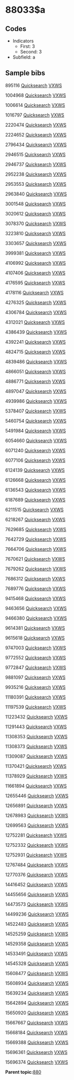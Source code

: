 # 88033$a

## Codes

-   Indicators
    -   First: 3
    -   Second: 3
-   Subfield: a

## Sample bibs

895116 [Quicksearch](https://search.library.yale.edu/catalog/895116) [VXWS](http://prodorbis.library.yale.edu:7014/vxws/GetHoldingsService?bibId=895116)

1004968 [Quicksearch](https://search.library.yale.edu/catalog/1004968) [VXWS](http://prodorbis.library.yale.edu:7014/vxws/GetHoldingsService?bibId=1004968)

1006614 [Quicksearch](https://search.library.yale.edu/catalog/1006614) [VXWS](http://prodorbis.library.yale.edu:7014/vxws/GetHoldingsService?bibId=1006614)

1016797 [Quicksearch](https://search.library.yale.edu/catalog/1016797) [VXWS](http://prodorbis.library.yale.edu:7014/vxws/GetHoldingsService?bibId=1016797)

2220474 [Quicksearch](https://search.library.yale.edu/catalog/2220474) [VXWS](http://prodorbis.library.yale.edu:7014/vxws/GetHoldingsService?bibId=2220474)

2224652 [Quicksearch](https://search.library.yale.edu/catalog/2224652) [VXWS](http://prodorbis.library.yale.edu:7014/vxws/GetHoldingsService?bibId=2224652)

2796434 [Quicksearch](https://search.library.yale.edu/catalog/2796434) [VXWS](http://prodorbis.library.yale.edu:7014/vxws/GetHoldingsService?bibId=2796434)

2946515 [Quicksearch](https://search.library.yale.edu/catalog/2946515) [VXWS](http://prodorbis.library.yale.edu:7014/vxws/GetHoldingsService?bibId=2946515)

2946737 [Quicksearch](https://search.library.yale.edu/catalog/2946737) [VXWS](http://prodorbis.library.yale.edu:7014/vxws/GetHoldingsService?bibId=2946737)

2952238 [Quicksearch](https://search.library.yale.edu/catalog/2952238) [VXWS](http://prodorbis.library.yale.edu:7014/vxws/GetHoldingsService?bibId=2952238)

2953553 [Quicksearch](https://search.library.yale.edu/catalog/2953553) [VXWS](http://prodorbis.library.yale.edu:7014/vxws/GetHoldingsService?bibId=2953553)

2963840 [Quicksearch](https://search.library.yale.edu/catalog/2963840) [VXWS](http://prodorbis.library.yale.edu:7014/vxws/GetHoldingsService?bibId=2963840)

3001548 [Quicksearch](https://search.library.yale.edu/catalog/3001548) [VXWS](http://prodorbis.library.yale.edu:7014/vxws/GetHoldingsService?bibId=3001548)

3020612 [Quicksearch](https://search.library.yale.edu/catalog/3020612) [VXWS](http://prodorbis.library.yale.edu:7014/vxws/GetHoldingsService?bibId=3020612)

3078370 [Quicksearch](https://search.library.yale.edu/catalog/3078370) [VXWS](http://prodorbis.library.yale.edu:7014/vxws/GetHoldingsService?bibId=3078370)

3223810 [Quicksearch](https://search.library.yale.edu/catalog/3223810) [VXWS](http://prodorbis.library.yale.edu:7014/vxws/GetHoldingsService?bibId=3223810)

3303657 [Quicksearch](https://search.library.yale.edu/catalog/3303657) [VXWS](http://prodorbis.library.yale.edu:7014/vxws/GetHoldingsService?bibId=3303657)

3999381 [Quicksearch](https://search.library.yale.edu/catalog/3999381) [VXWS](http://prodorbis.library.yale.edu:7014/vxws/GetHoldingsService?bibId=3999381)

4106992 [Quicksearch](https://search.library.yale.edu/catalog/4106992) [VXWS](http://prodorbis.library.yale.edu:7014/vxws/GetHoldingsService?bibId=4106992)

4107406 [Quicksearch](https://search.library.yale.edu/catalog/4107406) [VXWS](http://prodorbis.library.yale.edu:7014/vxws/GetHoldingsService?bibId=4107406)

4176595 [Quicksearch](https://search.library.yale.edu/catalog/4176595) [VXWS](http://prodorbis.library.yale.edu:7014/vxws/GetHoldingsService?bibId=4176595)

4178116 [Quicksearch](https://search.library.yale.edu/catalog/4178116) [VXWS](http://prodorbis.library.yale.edu:7014/vxws/GetHoldingsService?bibId=4178116)

4276325 [Quicksearch](https://search.library.yale.edu/catalog/4276325) [VXWS](http://prodorbis.library.yale.edu:7014/vxws/GetHoldingsService?bibId=4276325)

4306784 [Quicksearch](https://search.library.yale.edu/catalog/4306784) [VXWS](http://prodorbis.library.yale.edu:7014/vxws/GetHoldingsService?bibId=4306784)

4312021 [Quicksearch](https://search.library.yale.edu/catalog/4312021) [VXWS](http://prodorbis.library.yale.edu:7014/vxws/GetHoldingsService?bibId=4312021)

4386439 [Quicksearch](https://search.library.yale.edu/catalog/4386439) [VXWS](http://prodorbis.library.yale.edu:7014/vxws/GetHoldingsService?bibId=4386439)

4392241 [Quicksearch](https://search.library.yale.edu/catalog/4392241) [VXWS](http://prodorbis.library.yale.edu:7014/vxws/GetHoldingsService?bibId=4392241)

4824715 [Quicksearch](https://search.library.yale.edu/catalog/4824715) [VXWS](http://prodorbis.library.yale.edu:7014/vxws/GetHoldingsService?bibId=4824715)

4839486 [Quicksearch](https://search.library.yale.edu/catalog/4839486) [VXWS](http://prodorbis.library.yale.edu:7014/vxws/GetHoldingsService?bibId=4839486)

4866051 [Quicksearch](https://search.library.yale.edu/catalog/4866051) [VXWS](http://prodorbis.library.yale.edu:7014/vxws/GetHoldingsService?bibId=4866051)

4886771 [Quicksearch](https://search.library.yale.edu/catalog/4886771) [VXWS](http://prodorbis.library.yale.edu:7014/vxws/GetHoldingsService?bibId=4886771)

4897047 [Quicksearch](https://search.library.yale.edu/catalog/4897047) [VXWS](http://prodorbis.library.yale.edu:7014/vxws/GetHoldingsService?bibId=4897047)

4939986 [Quicksearch](https://search.library.yale.edu/catalog/4939986) [VXWS](http://prodorbis.library.yale.edu:7014/vxws/GetHoldingsService?bibId=4939986)

5378407 [Quicksearch](https://search.library.yale.edu/catalog/5378407) [VXWS](http://prodorbis.library.yale.edu:7014/vxws/GetHoldingsService?bibId=5378407)

5460754 [Quicksearch](https://search.library.yale.edu/catalog/5460754) [VXWS](http://prodorbis.library.yale.edu:7014/vxws/GetHoldingsService?bibId=5460754)

5491984 [Quicksearch](https://search.library.yale.edu/catalog/5491984) [VXWS](http://prodorbis.library.yale.edu:7014/vxws/GetHoldingsService?bibId=5491984)

6054660 [Quicksearch](https://search.library.yale.edu/catalog/6054660) [VXWS](http://prodorbis.library.yale.edu:7014/vxws/GetHoldingsService?bibId=6054660)

6071240 [Quicksearch](https://search.library.yale.edu/catalog/6071240) [VXWS](http://prodorbis.library.yale.edu:7014/vxws/GetHoldingsService?bibId=6071240)

6077106 [Quicksearch](https://search.library.yale.edu/catalog/6077106) [VXWS](http://prodorbis.library.yale.edu:7014/vxws/GetHoldingsService?bibId=6077106)

6124139 [Quicksearch](https://search.library.yale.edu/catalog/6124139) [VXWS](http://prodorbis.library.yale.edu:7014/vxws/GetHoldingsService?bibId=6124139)

6126668 [Quicksearch](https://search.library.yale.edu/catalog/6126668) [VXWS](http://prodorbis.library.yale.edu:7014/vxws/GetHoldingsService?bibId=6126668)

6136543 [Quicksearch](https://search.library.yale.edu/catalog/6136543) [VXWS](http://prodorbis.library.yale.edu:7014/vxws/GetHoldingsService?bibId=6136543)

6187689 [Quicksearch](https://search.library.yale.edu/catalog/6187689) [VXWS](http://prodorbis.library.yale.edu:7014/vxws/GetHoldingsService?bibId=6187689)

6211515 [Quicksearch](https://search.library.yale.edu/catalog/6211515) [VXWS](http://prodorbis.library.yale.edu:7014/vxws/GetHoldingsService?bibId=6211515)

6218267 [Quicksearch](https://search.library.yale.edu/catalog/6218267) [VXWS](http://prodorbis.library.yale.edu:7014/vxws/GetHoldingsService?bibId=6218267)

7629685 [Quicksearch](https://search.library.yale.edu/catalog/7629685) [VXWS](http://prodorbis.library.yale.edu:7014/vxws/GetHoldingsService?bibId=7629685)

7642729 [Quicksearch](https://search.library.yale.edu/catalog/7642729) [VXWS](http://prodorbis.library.yale.edu:7014/vxws/GetHoldingsService?bibId=7642729)

7664706 [Quicksearch](https://search.library.yale.edu/catalog/7664706) [VXWS](http://prodorbis.library.yale.edu:7014/vxws/GetHoldingsService?bibId=7664706)

7670621 [Quicksearch](https://search.library.yale.edu/catalog/7670621) [VXWS](http://prodorbis.library.yale.edu:7014/vxws/GetHoldingsService?bibId=7670621)

7679262 [Quicksearch](https://search.library.yale.edu/catalog/7679262) [VXWS](http://prodorbis.library.yale.edu:7014/vxws/GetHoldingsService?bibId=7679262)

7686312 [Quicksearch](https://search.library.yale.edu/catalog/7686312) [VXWS](http://prodorbis.library.yale.edu:7014/vxws/GetHoldingsService?bibId=7686312)

7689776 [Quicksearch](https://search.library.yale.edu/catalog/7689776) [VXWS](http://prodorbis.library.yale.edu:7014/vxws/GetHoldingsService?bibId=7689776)

9415468 [Quicksearch](https://search.library.yale.edu/catalog/9415468) [VXWS](http://prodorbis.library.yale.edu:7014/vxws/GetHoldingsService?bibId=9415468)

9463656 [Quicksearch](https://search.library.yale.edu/catalog/9463656) [VXWS](http://prodorbis.library.yale.edu:7014/vxws/GetHoldingsService?bibId=9463656)

9466380 [Quicksearch](https://search.library.yale.edu/catalog/9466380) [VXWS](http://prodorbis.library.yale.edu:7014/vxws/GetHoldingsService?bibId=9466380)

9614381 [Quicksearch](https://search.library.yale.edu/catalog/9614381) [VXWS](http://prodorbis.library.yale.edu:7014/vxws/GetHoldingsService?bibId=9614381)

9615618 [Quicksearch](https://search.library.yale.edu/catalog/9615618) [VXWS](http://prodorbis.library.yale.edu:7014/vxws/GetHoldingsService?bibId=9615618)

9747003 [Quicksearch](https://search.library.yale.edu/catalog/9747003) [VXWS](http://prodorbis.library.yale.edu:7014/vxws/GetHoldingsService?bibId=9747003)

9772552 [Quicksearch](https://search.library.yale.edu/catalog/9772552) [VXWS](http://prodorbis.library.yale.edu:7014/vxws/GetHoldingsService?bibId=9772552)

9772847 [Quicksearch](https://search.library.yale.edu/catalog/9772847) [VXWS](http://prodorbis.library.yale.edu:7014/vxws/GetHoldingsService?bibId=9772847)

9881097 [Quicksearch](https://search.library.yale.edu/catalog/9881097) [VXWS](http://prodorbis.library.yale.edu:7014/vxws/GetHoldingsService?bibId=9881097)

9935216 [Quicksearch](https://search.library.yale.edu/catalog/9935216) [VXWS](http://prodorbis.library.yale.edu:7014/vxws/GetHoldingsService?bibId=9935216)

11180391 [Quicksearch](https://search.library.yale.edu/catalog/11180391) [VXWS](http://prodorbis.library.yale.edu:7014/vxws/GetHoldingsService?bibId=11180391)

11197539 [Quicksearch](https://search.library.yale.edu/catalog/11197539) [VXWS](http://prodorbis.library.yale.edu:7014/vxws/GetHoldingsService?bibId=11197539)

11223432 [Quicksearch](https://search.library.yale.edu/catalog/11223432) [VXWS](http://prodorbis.library.yale.edu:7014/vxws/GetHoldingsService?bibId=11223432)

11291443 [Quicksearch](https://search.library.yale.edu/catalog/11291443) [VXWS](http://prodorbis.library.yale.edu:7014/vxws/GetHoldingsService?bibId=11291443)

11308353 [Quicksearch](https://search.library.yale.edu/catalog/11308353) [VXWS](http://prodorbis.library.yale.edu:7014/vxws/GetHoldingsService?bibId=11308353)

11308373 [Quicksearch](https://search.library.yale.edu/catalog/11308373) [VXWS](http://prodorbis.library.yale.edu:7014/vxws/GetHoldingsService?bibId=11308373)

11309087 [Quicksearch](https://search.library.yale.edu/catalog/11309087) [VXWS](http://prodorbis.library.yale.edu:7014/vxws/GetHoldingsService?bibId=11309087)

11370421 [Quicksearch](https://search.library.yale.edu/catalog/11370421) [VXWS](http://prodorbis.library.yale.edu:7014/vxws/GetHoldingsService?bibId=11370421)

11378929 [Quicksearch](https://search.library.yale.edu/catalog/11378929) [VXWS](http://prodorbis.library.yale.edu:7014/vxws/GetHoldingsService?bibId=11378929)

11661894 [Quicksearch](https://search.library.yale.edu/catalog/11661894) [VXWS](http://prodorbis.library.yale.edu:7014/vxws/GetHoldingsService?bibId=11661894)

12655446 [Quicksearch](https://search.library.yale.edu/catalog/12655446) [VXWS](http://prodorbis.library.yale.edu:7014/vxws/GetHoldingsService?bibId=12655446)

12656891 [Quicksearch](https://search.library.yale.edu/catalog/12656891) [VXWS](http://prodorbis.library.yale.edu:7014/vxws/GetHoldingsService?bibId=12656891)

12678983 [Quicksearch](https://search.library.yale.edu/catalog/12678983) [VXWS](http://prodorbis.library.yale.edu:7014/vxws/GetHoldingsService?bibId=12678983)

12699563 [Quicksearch](https://search.library.yale.edu/catalog/12699563) [VXWS](http://prodorbis.library.yale.edu:7014/vxws/GetHoldingsService?bibId=12699563)

12752281 [Quicksearch](https://search.library.yale.edu/catalog/12752281) [VXWS](http://prodorbis.library.yale.edu:7014/vxws/GetHoldingsService?bibId=12752281)

12752332 [Quicksearch](https://search.library.yale.edu/catalog/12752332) [VXWS](http://prodorbis.library.yale.edu:7014/vxws/GetHoldingsService?bibId=12752332)

12752931 [Quicksearch](https://search.library.yale.edu/catalog/12752931) [VXWS](http://prodorbis.library.yale.edu:7014/vxws/GetHoldingsService?bibId=12752931)

12767484 [Quicksearch](https://search.library.yale.edu/catalog/12767484) [VXWS](http://prodorbis.library.yale.edu:7014/vxws/GetHoldingsService?bibId=12767484)

12770376 [Quicksearch](https://search.library.yale.edu/catalog/12770376) [VXWS](http://prodorbis.library.yale.edu:7014/vxws/GetHoldingsService?bibId=12770376)

14416452 [Quicksearch](https://search.library.yale.edu/catalog/14416452) [VXWS](http://prodorbis.library.yale.edu:7014/vxws/GetHoldingsService?bibId=14416452)

14455656 [Quicksearch](https://search.library.yale.edu/catalog/14455656) [VXWS](http://prodorbis.library.yale.edu:7014/vxws/GetHoldingsService?bibId=14455656)

14473573 [Quicksearch](https://search.library.yale.edu/catalog/14473573) [VXWS](http://prodorbis.library.yale.edu:7014/vxws/GetHoldingsService?bibId=14473573)

14499236 [Quicksearch](https://search.library.yale.edu/catalog/14499236) [VXWS](http://prodorbis.library.yale.edu:7014/vxws/GetHoldingsService?bibId=14499236)

14522483 [Quicksearch](https://search.library.yale.edu/catalog/14522483) [VXWS](http://prodorbis.library.yale.edu:7014/vxws/GetHoldingsService?bibId=14522483)

14525259 [Quicksearch](https://search.library.yale.edu/catalog/14525259) [VXWS](http://prodorbis.library.yale.edu:7014/vxws/GetHoldingsService?bibId=14525259)

14529358 [Quicksearch](https://search.library.yale.edu/catalog/14529358) [VXWS](http://prodorbis.library.yale.edu:7014/vxws/GetHoldingsService?bibId=14529358)

14533491 [Quicksearch](https://search.library.yale.edu/catalog/14533491) [VXWS](http://prodorbis.library.yale.edu:7014/vxws/GetHoldingsService?bibId=14533491)

14545328 [Quicksearch](https://search.library.yale.edu/catalog/14545328) [VXWS](http://prodorbis.library.yale.edu:7014/vxws/GetHoldingsService?bibId=14545328)

15608477 [Quicksearch](https://search.library.yale.edu/catalog/15608477) [VXWS](http://prodorbis.library.yale.edu:7014/vxws/GetHoldingsService?bibId=15608477)

15608934 [Quicksearch](https://search.library.yale.edu/catalog/15608934) [VXWS](http://prodorbis.library.yale.edu:7014/vxws/GetHoldingsService?bibId=15608934)

15639234 [Quicksearch](https://search.library.yale.edu/catalog/15639234) [VXWS](http://prodorbis.library.yale.edu:7014/vxws/GetHoldingsService?bibId=15639234)

15642894 [Quicksearch](https://search.library.yale.edu/catalog/15642894) [VXWS](http://prodorbis.library.yale.edu:7014/vxws/GetHoldingsService?bibId=15642894)

15650920 [Quicksearch](https://search.library.yale.edu/catalog/15650920) [VXWS](http://prodorbis.library.yale.edu:7014/vxws/GetHoldingsService?bibId=15650920)

15667667 [Quicksearch](https://search.library.yale.edu/catalog/15667667) [VXWS](http://prodorbis.library.yale.edu:7014/vxws/GetHoldingsService?bibId=15667667)

15668184 [Quicksearch](https://search.library.yale.edu/catalog/15668184) [VXWS](http://prodorbis.library.yale.edu:7014/vxws/GetHoldingsService?bibId=15668184)

15669388 [Quicksearch](https://search.library.yale.edu/catalog/15669388) [VXWS](http://prodorbis.library.yale.edu:7014/vxws/GetHoldingsService?bibId=15669388)

15696361 [Quicksearch](https://search.library.yale.edu/catalog/15696361) [VXWS](http://prodorbis.library.yale.edu:7014/vxws/GetHoldingsService?bibId=15696361)

15696374 [Quicksearch](https://search.library.yale.edu/catalog/15696374) [VXWS](http://prodorbis.library.yale.edu:7014/vxws/GetHoldingsService?bibId=15696374)

**Parent topic:**[880](../../tags/880/880.md)

